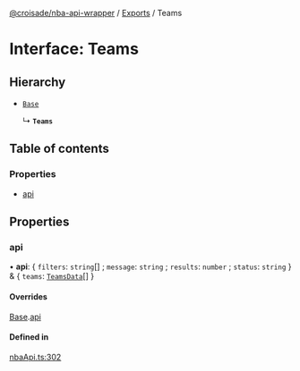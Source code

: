 [@croisade/nba-api-wrapper](../README.md) / [Exports](../modules.md) / Teams

# Interface: Teams

## Hierarchy

- [`Base`](Base.md)

  ↳ **`Teams`**

## Table of contents

### Properties

- [api](Teams.md#api)

## Properties

### api

• **api**: { `filters`: `string`[] ; `message`: `string` ; `results`: `number` ; `status`: `string`  } & { `teams`: [`TeamsData`](TeamsData.md)[]  }

#### Overrides

[Base](Base.md).[api](Base.md#api)

#### Defined in

[nbaApi.ts:302](https://github.com/Croisade/nba-api/blob/d0280ab/src/nbaApi.ts#L302)
